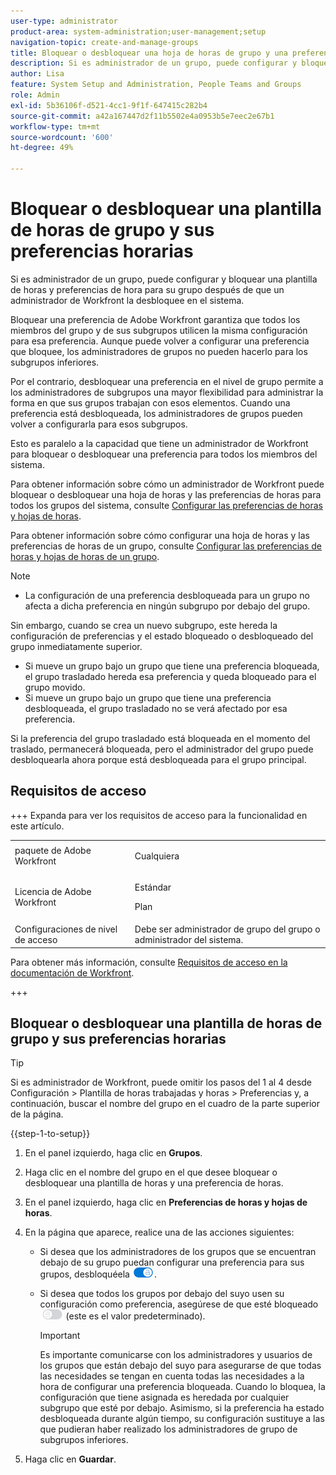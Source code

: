 ```yaml
---
user-type: administrator
product-area: system-administration;user-management;setup
navigation-topic: create-and-manage-groups
title: Bloquear o desbloquear una hoja de horas de grupo y una preferencia de hora
description: Si es administrador de un grupo, puede configurar y bloquear una plantilla de horas y preferencias de hora para su grupo después de que un administrador de Workfront la desbloquee en el sistema.
author: Lisa
feature: System Setup and Administration, People Teams and Groups
role: Admin
exl-id: 5b36106f-d521-4cc1-9f1f-647415c282b4
source-git-commit: a42a167447d2f11b5502e4a0953b5e7eec2e67b1
workflow-type: tm+mt
source-wordcount: '600'
ht-degree: 49%

---
```


# Bloquear o desbloquear una plantilla de horas de grupo y sus preferencias horarias

Si es administrador de un grupo, puede configurar y bloquear una plantilla de horas y preferencias de hora para su grupo después de que un administrador de Workfront la desbloquee en el sistema.

Bloquear una preferencia de Adobe Workfront garantiza que todos los miembros del grupo y de sus subgrupos utilicen la misma configuración para esa preferencia. Aunque puede volver a configurar una preferencia que bloquee, los administradores de grupos no pueden hacerlo para los subgrupos inferiores.

Por el contrario, desbloquear una preferencia en el nivel de grupo permite a los administradores de subgrupos una mayor flexibilidad para administrar la forma en que sus grupos trabajan con esos elementos. Cuando una preferencia está desbloqueada, los administradores de grupos pueden volver a configurarla para esos subgrupos.

Esto es paralelo a la capacidad que tiene un administrador de Workfront para bloquear o desbloquear una preferencia para todos los miembros del sistema.

Para obtener información sobre cómo un administrador de Workfront puede bloquear o desbloquear una hoja de horas y las preferencias de horas para todos los grupos del sistema, consulte [Configurar las preferencias de horas y hojas de horas](../../../administration-and-setup/set-up-workfront/configure-timesheets-schedules/timesheet-and-hour-preferences.md).

Para obtener información sobre cómo configurar una hoja de horas y las preferencias de horas de un grupo, consulte [Configurar las preferencias de horas y hojas de horas de un grupo](../../../administration-and-setup/manage-groups/create-and-manage-groups/configure-timesheet-hour-preferences-group.md).

<!--
Unlike other Lock/Unlock articles that start just like this one, we need the steps here. In other areas, the lock/unlock step is part of the article about setting preferences or creating statuses.</p>
-->

>[!NOTE]
>
>* La configuración de una preferencia desbloqueada para un grupo no afecta a dicha preferencia en ningún subgrupo por debajo del grupo.
>
>  Sin embargo, cuando se crea un nuevo subgrupo, este hereda la configuración de preferencias y el estado bloqueado o desbloqueado del grupo inmediatamente superior.
>
>* Si mueve un grupo bajo un grupo que tiene una preferencia bloqueada, el grupo trasladado hereda esa preferencia y queda bloqueado para el grupo movido.
>* Si mueve un grupo bajo un grupo que tiene una preferencia desbloqueada, el grupo trasladado no se verá afectado por esa preferencia.
>
>  Si la preferencia del grupo trasladado está bloqueada en el momento del traslado, permanecerá bloqueada, pero el administrador del grupo puede desbloquearla ahora porque está desbloqueada para el grupo principal.

## Requisitos de acceso

+++ Expanda para ver los requisitos de acceso para la funcionalidad en este artículo.

<table style="table-layout:auto"> 
 <col> 
 <col> 
 <tbody> 
  <tr> 
   <td>paquete de Adobe Workfront</td> 
   <td><p>Cualquiera</p></td> 
  </tr> 
  <tr> 
   <td>Licencia de Adobe Workfront</td> 
   <td><p>Estándar</p>
       <p>Plan</p></td>
  </tr>
  <tr> 
   <td>Configuraciones de nivel de acceso</td> 
   <td>Debe ser administrador de grupo del grupo o administrador del sistema.</td>
  </tr>
 </tbody> 
</table>

Para obtener más información, consulte [Requisitos de acceso en la documentación de Workfront](/help/quicksilver/administration-and-setup/add-users/access-levels-and-object-permissions/access-level-requirements-in-documentation.md).

+++

## Bloquear o desbloquear una plantilla de horas de grupo y sus preferencias horarias

>[!TIP]
>
>Si es administrador de Workfront, puede omitir los pasos del 1 al 4 desde Configuración > Plantilla de horas trabajadas y horas > Preferencias y, a continuación, buscar el nombre del grupo en el cuadro de la parte superior de la página.

{{step-1-to-setup}}

1. En el panel izquierdo, haga clic en **Grupos**.
1. Haga clic en el nombre del grupo en el que desee bloquear o desbloquear una plantilla de horas y una preferencia de horas.
1. En el panel izquierdo, haga clic en **Preferencias de horas y hojas de horas**.

1. En la página que aparece, realice una de las acciones siguientes:

   * Si desea que los administradores de los grupos que se encuentran debajo de su grupo puedan configurar una preferencia para sus grupos, desbloquéela ![Desbloquear opción](assets/unlock-toggle-button.png).
   * Si desea que todos los grupos por debajo del suyo usen su configuración como preferencia, asegúrese de que esté bloqueado ![Bloquear alternancia](assets/lock-toggle-button.png) (este es el valor predeterminado).

     >[!IMPORTANT]
     >
     >Es importante comunicarse con los administradores y usuarios de los grupos que están debajo del suyo para asegurarse de que todas las necesidades se tengan en cuenta todas las necesidades a la hora de configurar una preferencia bloqueada. Cuando lo bloquea, la configuración que tiene asignada es heredada por cualquier subgrupo que esté por debajo. Asimismo, si la preferencia ha estado desbloqueada durante algún tiempo, su configuración sustituye a las que pudieran haber realizado los administradores de grupo de subgrupos inferiores.

1. Haga clic en **Guardar**.
